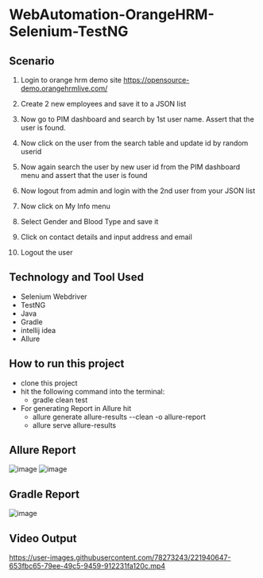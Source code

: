 # WebAutomation-OrangeHRM-Selenium-TestNG
## Scenario
1. Login to orange hrm demo site
https://opensource-demo.orangehrmlive.com/

2. Create 2 new employees and save it to a JSON list
3. Now go to PIM dashboard and search by 1st user name. Assert that the user is found.
4. Now click on the user from the search table and update id by random userid
5. Now again search the user by new user id from the PIM dashboard menu and assert that the user is found
6. Now logout from admin and login with the 2nd user from your JSON list
7. Now click on My Info menu
8. Select Gender and Blood Type and save it
9. Click on contact details and input address and email
10. Logout the user

## Technology and Tool Used
- Selenium Webdriver
- TestNG
- Java
- Gradle
- intellij idea
- Allure

## How to run this project
- clone this project
- hit the following command into the terminal:
  - gradle clean test
- For generating Report in Allure hit
  - allure generate allure-results --clean -o allure-report
  - allure serve allure-results
  
## Allure Report
![image](https://user-images.githubusercontent.com/78273243/221939694-908554a5-99cf-4758-961f-f6116b1f8ab0.png)
![image](https://user-images.githubusercontent.com/78273243/221940010-435c42de-c686-417e-b814-201c70ab4c39.png)

## Gradle Report
![image](https://user-images.githubusercontent.com/78273243/221940532-add7305a-85ae-4435-994d-9779a106f4c0.png)

## Video Output
https://user-images.githubusercontent.com/78273243/221940647-653fbc65-79ee-49c5-9459-912231fa120c.mp4

